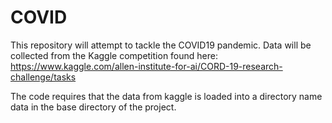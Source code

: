 # COVID
This repository will attempt to tackle the COVID19 pandemic. Data will be collected from the Kaggle competition found here: https://www.kaggle.com/allen-institute-for-ai/CORD-19-research-challenge/tasks

The code requires that the data from kaggle is loaded into a directory name data in the base directory of the project.
